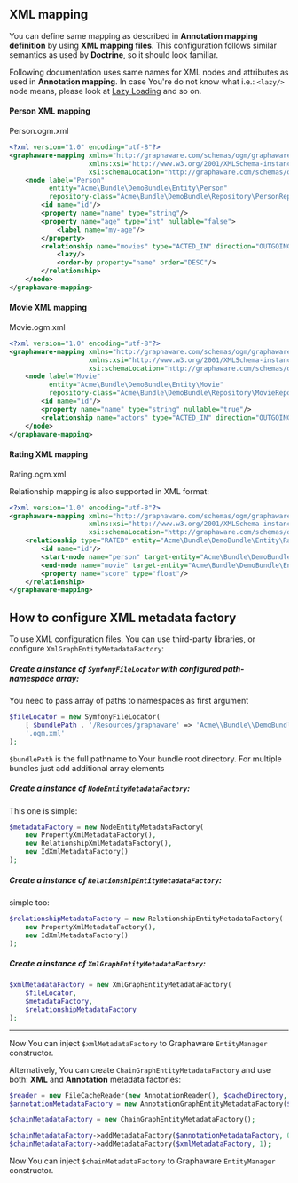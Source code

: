 ## XML mapping

You can define same mapping as described in **Annotation mapping definition** by using **XML mapping files**.
This configuration follows similar semantics as used by **Doctrine**, so it should look familiar. 

Following documentation uses same names for XML nodes and attributes as used in **Annotation mapping**. 
In case You're do not know what i.e.: `<lazy/>` node means, please look at [Lazy Loading](01-intro.md#lazy-loading) and so on.


#### Person XML mapping
Person.ogm.xml
```xml
<?xml version="1.0" encoding="utf-8"?>
<graphaware-mapping xmlns="http://graphaware.com/schemas/ogm/graphaware-mapping"
                    xmlns:xsi="http://www.w3.org/2001/XMLSchema-instance"
                    xsi:schemaLocation="http://graphaware.com/schemas/ogm/graphaware-mapping http://graphaware.com/schemas/ogm/graphaware-mapping.xsd">
    <node label="Person" 
          entity="Acme\Bundle\DemoBundle\Entity\Person"
          repository-class="Acme\Bundle\DemoBundle\Repository\PersonRepository">
        <id name="id"/>
        <property name="name" type="string"/>
        <property name="age" type="int" nullable="false">
            <label name="my-age"/>
        </property>
        <relationship name="movies" type="ACTED_IN" direction="OUTGOING" target-entity="Acme\Bundle\DemoBundle\Entity\Movie" collection="true" mapped-by="actors">
            <lazy/>
            <order-by property="name" order="DESC"/>
        </relationship>
    </node>
</graphaware-mapping>
```

#### Movie XML mapping
Movie.ogm.xml
```xml
<?xml version="1.0" encoding="utf-8"?>
<graphaware-mapping xmlns="http://graphaware.com/schemas/ogm/graphaware-mapping"
                    xmlns:xsi="http://www.w3.org/2001/XMLSchema-instance"
                    xsi:schemaLocation="http://graphaware.com/schemas/ogm/graphaware-mapping http://graphaware.com/schemas/ogm/graphaware-mapping.xsd">
    <node label="Movie"
          entity="Acme\Bundle\DemoBundle\Entity\Movie"
          repository-class="Acme\Bundle\DemoBundle\Repository\MovieRepository">
        <id name="id"/>
        <property name="name" type="string" nullable="true"/>
        <relationship name="actors" type="ACTED_IN" direction="OUTGOING" target-entity="Acme\Bundle\DemoBundle\Entity\Person" collection="true"/>
    </node>
</graphaware-mapping>
```

#### Rating XML mapping
Rating.ogm.xml 

Relationship mapping is also supported in XML format:

```xml
<?xml version="1.0" encoding="utf-8"?>
<graphaware-mapping xmlns="http://graphaware.com/schemas/ogm/graphaware-mapping"
                    xmlns:xsi="http://www.w3.org/2001/XMLSchema-instance"
                    xsi:schemaLocation="http://graphaware.com/schemas/ogm/graphaware-mapping http://graphaware.com/schemas/ogm/graphaware-mapping.xsd">
    <relationship type="RATED" entity="Acme\Bundle\DemoBundle\Entity\Rating">
        <id name="id"/>
        <start-node name="person" target-entity="Acme\Bundle\DemoBundle\Entity\Person"/>
        <end-node name="movie" target-entity="Acme\Bundle\DemoBundle\Entity\Movie"/>
        <property name="score" type="float"/>
    </relationship>
</graphaware-mapping>

```

## How to configure XML metadata factory

To use XML configuration files, You can use third-party libraries, or configure `XmlGraphEntityMetadataFactory`:

##### Create a instance of `SymfonyFileLocator` with configured path-namespace array:
You need to pass array of paths to namespaces as first argument
```php
$fileLocator = new SymfonyFileLocator(
    [ $bundlePath . '/Resources/graphaware' => 'Acme\\Bundle\\DemoBundle\\Entity' ],
    '.ogm.xml'
);
```
`$bundlePath` is the full pathname to Your bundle root directory. For multiple bundles just add additional array elements

##### Create a instance of `NodeEntityMetadataFactory`:
This one is simple:
```php
$metadataFactory = new NodeEntityMetadataFactory(
    new PropertyXmlMetadataFactory(),
    new RelationshipXmlMetadataFactory(),
    new IdXmlMetadataFactory()
);
```

##### Create a instance of `RelationshipEntityMetadataFactory`:
simple too:
```php
$relationshipMetadataFactory = new RelationshipEntityMetadataFactory(
    new PropertyXmlMetadataFactory(),
    new IdXmlMetadataFactory()
);
```

##### Create a instance of `XmlGraphEntityMetadataFactory`:
```php
$xmlMetadataFactory = new XmlGraphEntityMetadataFactory(
    $fileLocator,
    $metadataFactory,
    $relationshipMetadataFactory
);
```

***
Now You can inject `$xmlMetadataFactory` to Graphaware `EntityManager` constructor.

Alternatively, You can create `ChainGraphEntityMetadataFactory` and use both: **XML** and **Annotation** metadata factories:

```php
$reader = new FileCacheReader(new AnnotationReader(), $cacheDirectory, $debug);
$annotationMetadataFactory = new AnnotationGraphEntityMetadataFactory($reader);

$chainMetadataFactory = new ChainGraphEntityMetadataFactory();

$chainMetadataFactory->addMetadataFactory($annotationMetadataFactory, 0);
$chainMetadataFactory->addMetadataFactory($xmlMetadataFactory, 1);
```

Now You can inject `$chainMetadataFactory` to Graphaware `EntityManager` constructor.
